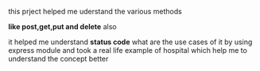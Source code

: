 this prject helped me uderstand the various methods 

**like post,get,put and delete** also 

it helped me understand **status code** what are the use cases of it by using express module and took a real life example of hospital which help me to understand the concept better
